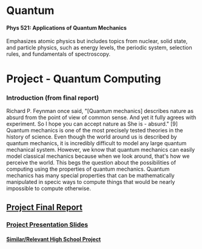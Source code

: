 # Quantum
#### Phys 521: Applications of Quantum Mechanics

Emphasizes atomic physics but includes topics from nuclear, solid state, and particle physics, such as energy levels, the periodic system, selection rules, and fundamentals of spectroscopy.

# Project - Quantum Computing
### Introduction (from final report)
Richard P. Feynman once said, "[Quantum mechanics] describes nature as absurd from the point of view of common sense. And yet it fully agrees with experiment. So I hope you can accept nature as She is - absurd." [9] Quantum mechanics is one of the most precisely tested theories in the history of science. Even though the world around us is described by quantum mechanics, it is incredibly difficult to model any large quantum mechanical system. However, we know that quantum mechanics can easily model classical mechanics because when we look around, that's how we perceive the world. This begs the question about the possibilities of computing using the properties of quantum mechanics. Quantum mechanics has many special properties that can be mathematically manipulated in specic ways to compute things that would be nearly impossible to compute otherwise.
## [Project Final Report](https://github.com/ArmaanSethi/Quantum/blob/master/QuantumComputingProject/Sethi_Armaan_QC.pdf)
### [Project Presentation Slides](https://docs.google.com/presentation/d/1f9Qxg5JJlbcPdFsvj3E8IlP3O5_CFWyNWnizDMMRjlA/)
#### [Similar/Relevant High School Project](https://docs.google.com/presentation/d/17vZMRS2I7-E2Iy4vmcX2BUeOkANWoON6jNAeFaErYKg/edit?usp=sharing)
